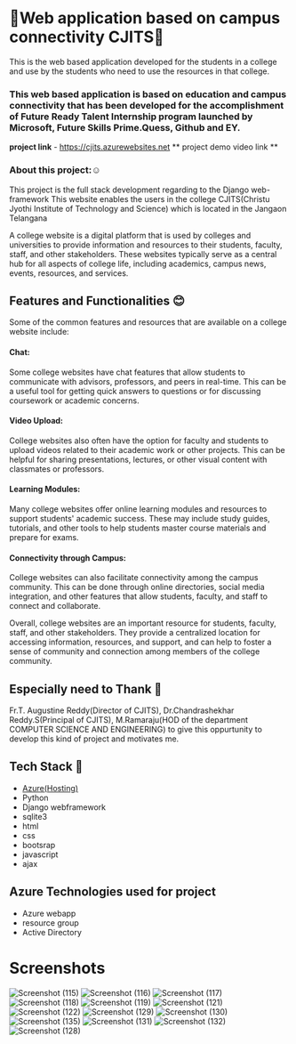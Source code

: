 # 🔸Web application based on campus connectivity CJITS🔸
This is the web based application developed for the students in a college and use by the students who need to use the resources in that college.

### This web based application is based on education and campus connectivity that has been developed for the accomplishment of Future Ready Talent Internship program launched by Microsoft, Future Skills Prime.Quess, Github and EY.

**project link** - https://cjits.azurewebsites.net
** project demo video link **

### About this project:☺️
This project is the full stack development regarding to the Django web-framework
This website enables the users in the college CJITS(Christu Jyothi Institute of Technology and Science) which is located in the Jangaon Telangana

A college website is a digital platform that is used by colleges and universities to provide information and resources to their students, faculty, staff, and other stakeholders. These websites typically serve as a central hub for all aspects of college life, including academics, campus news, events, resources, and services.

## Features and Functionalities 😊

Some of the common features and resources that are available on a college website include:

 #### Chat: 
 Some college websites have chat features that allow students to communicate with advisors, professors, and peers in real-time. This can be a useful tool for getting quick answers to questions or for discussing coursework or academic concerns.

#### Video Upload:
College websites also often have the option for faculty and students to upload videos related to their academic work or other projects. This can be helpful for sharing presentations, lectures, or other visual content with classmates or professors.

#### Learning Modules:
Many college websites offer online learning modules and resources to support students' academic success. These may include study guides, tutorials, and other tools to help students master course materials and prepare for exams.

#### Connectivity through Campus: 
College websites can also facilitate connectivity among the campus community. This can be done through online directories, social media integration, and other features that allow students, faculty, and staff to connect and collaborate.

Overall, college websites are an important resource for students, faculty, staff, and other stakeholders. They provide a centralized location for accessing information, resources, and support, and can help to foster a sense of community and connection among members of the college community.

## Especially need to Thank 🤝
Fr.T. Augustine Reddy(Director of CJITS),
Dr.Chandrashekhar Reddy.S(Principal of CJITS),
M.Ramaraju(HOD of the department COMPUTER SCIENCE AND ENGINEERING)
to give this oppurtunity to develop this kind of project and motivates me.

## Tech Stack 🔷
- [Azure(Hosting)](https://cjits.azurewebsites.net)
- Python
- Django webframework
- sqlite3
- html
- css
- bootsrap
- javascript
- ajax

## Azure Technologies used for project
* Azure webapp
* resource group
* Active Directory

# Screenshots
![Screenshot (115)](https://github.com/Rajesh-2312/cjits/assets/96004426/2891bcea-19fb-48fc-9a74-2f1b268a7d69)
![Screenshot (116)](https://github.com/Rajesh-2312/cjits/assets/96004426/b772cf49-07c7-4df6-b0f1-2c38cdca64ed)
![Screenshot (117)](https://github.com/Rajesh-2312/cjits/assets/96004426/7cd9d0d4-cf8c-47d4-864e-a997b3aec176)
![Screenshot (118)](https://github.com/Rajesh-2312/cjits/assets/96004426/d577cafb-6c74-4554-a25e-0d269ce749d7)
![Screenshot (119)](https://github.com/Rajesh-2312/cjits/assets/96004426/61dceea0-be21-4c01-8eca-0ef13b14e18f)
![Screenshot (121)](https://github.com/Rajesh-2312/cjits/assets/96004426/bca2fdb8-cdff-4e81-8f75-5e1e6eb68ddb)
![Screenshot (122)](https://github.com/Rajesh-2312/cjits/assets/96004426/83fbe722-1e9d-4810-ab52-7ac369fed760)
![Screenshot (129)](https://github.com/Rajesh-2312/cjits/assets/96004426/5dccf9fc-8cc5-4bb0-8dc6-cdd5f8ee74bb)
![Screenshot (130)](https://github.com/Rajesh-2312/cjits/assets/96004426/4684d39b-e6b1-4d6b-9169-416d4261b296)
![Screenshot (135)](https://github.com/Rajesh-2312/cjits/assets/96004426/aceef64d-1a55-4afa-8167-270e6c1def1b)
![Screenshot (131)](https://github.com/Rajesh-2312/cjits/assets/96004426/1b8653dc-69c1-405d-bbd3-b0924ea3c557)
![Screenshot (132)](https://github.com/Rajesh-2312/cjits/assets/96004426/836d68b9-d084-4b15-a5b2-c2b257beab0d)
![Screenshot (128)](https://github.com/Rajesh-2312/cjits/assets/96004426/7095071f-8912-4070-9be6-ffdaa1f7ab6a)


